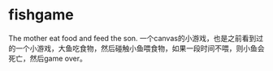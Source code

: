 # fishgame
The mother eat food and feed the son.
一个canvas的小游戏，也是之前看到过的一个小游戏，大鱼吃食物，然后碰触小鱼喂食物，如果一段时间不喂，则小鱼会死亡，然后game over。
